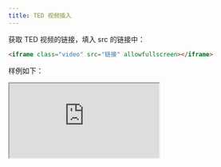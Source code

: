 ```yaml
---
title: TED 视频插入
---
```


获取 TED 视频的链接，填入 src 的链接中：

```html
<iframe class="video" src="链接" allowfullscreen></iframe>
```

样例如下：

<iframe class="video" src="https://embed.ted.com/talks/lang/en/julian_treasure_how_to_speak_so_that_people_want_to_listen" allowfullscreen></iframe>